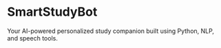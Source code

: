 # SmartStudyBot
Your AI-powered personalized study companion built using Python, NLP, and speech tools.
